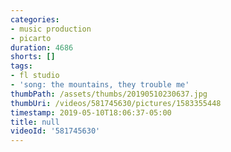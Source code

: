 ```yaml
---
categories:
- music production
- picarto
duration: 4686
shorts: []
tags:
- fl studio
- 'song: the mountains, they trouble me'
thumbPath: /assets/thumbs/20190510230637.jpg
thumbUri: /videos/581745630/pictures/1583355448
timestamp: 2019-05-10T18:06:37-05:00
title: null
videoId: '581745630'
---
```


